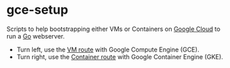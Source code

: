 gce-setup
=========

Scripts to help bootstrapping either VMs or Containers on [Google
Cloud](http://cloud.google.com) to run a [Go](https://golang.org) webserver.

  - Turn left, use the [VM route](vm/) with Google Compute Engine (GCE).
  - Turn right, use the [Container route](container/) with Google Container
    Engine (GKE).
